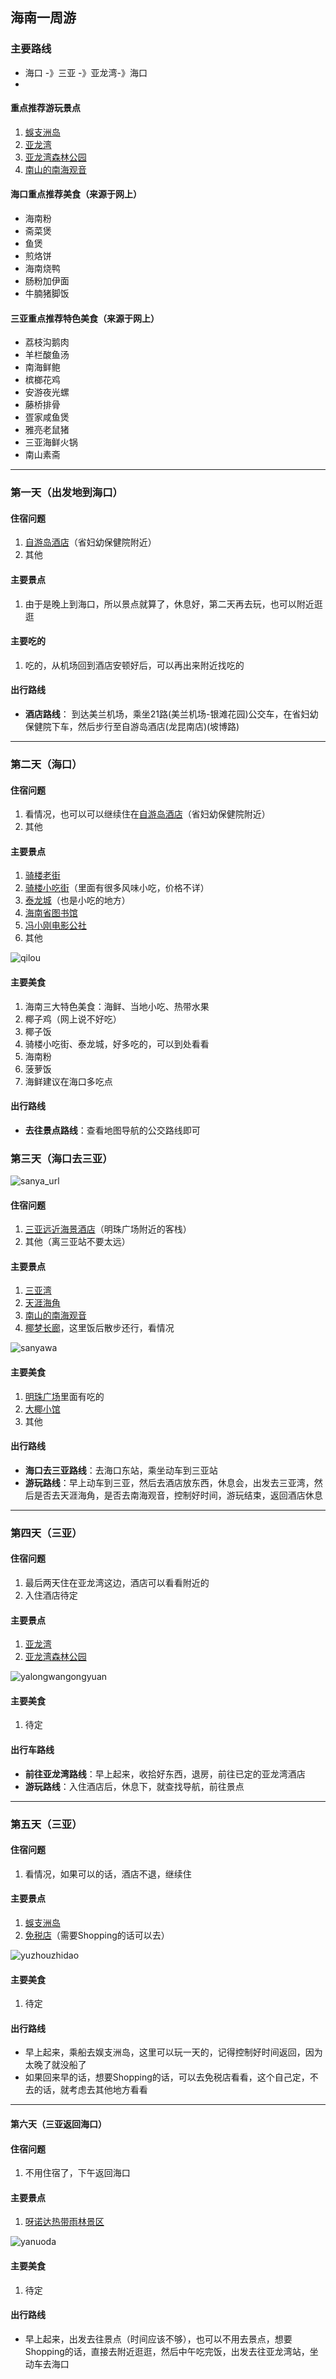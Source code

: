 ## 海南一周游

### 主要路线
- 海口 -》三亚 -》亚龙湾-》海口
- 
#### 重点推荐游玩景点
1. [蜈支洲岛](http://www.mafengwo.cn/travel-scenic-spot/mafengwo/14786.html)
2. [亚龙湾](http://www.mafengwo.cn/poi/1318.html)
3. [亚龙湾森林公园](http://www.mafengwo.cn/poi/5427323.html)
4. [南山的南海观音](http://www.mafengwo.cn/poi/78120.html)

#### 海口重点推荐美食（来源于网上）
- 海南粉
- 斋菜煲
- 鱼煲
- 煎烙饼
- 海南烧鸭
- 肠粉加伊面
- 牛腩猪脚饭

#### 三亚重点推荐特色美食（来源于网上）
- 荔枝沟鹅肉
- 羊栏酸鱼汤
- 南海鲜鲍
- 槟榔花鸡
- 安游夜光螺
- 藤桥排骨
- 疍家咸鱼煲
- 雅亮老鼠猪
- 三亚海鲜火锅
- 南山素斋


*********************************

### 第一天（出发地到海口）
#### 住宿问题
1. [自游岛酒店](http://hotel.elong.com/42202051/)（省妇幼保健院附近）
2. 其他
#### 主要景点
1. 由于是晚上到海口，所以景点就算了，休息好，第二天再去玩，也可以附近逛逛
#### 主要吃的
1. 吃的，从机场回到酒店安顿好后，可以再出来附近找吃的
#### 出行路线
- **酒店路线**： 到达美兰机场，乘坐21路(美兰机场-银滩花园)公交车，在省妇幼保健院下车，然后步行至自游岛酒店(龙昆南店)(坡博路)

********************************

### 第二天（海口）
#### 住宿问题
1. 看情况，也可以可以继续住在[自游岛酒店](http://hotel.elong.com/42202051/)（省妇幼保健院附近）
2. 其他
#### 主要景点
1. [骑楼老街](http://www.mafengwo.cn/poi/78056.html)
2. [骑楼小吃街](http://www.mafengwo.cn/poi/25200.html)（里面有很多风味小吃，价格不详）
3. [泰龙城](http://www.mafengwo.cn/poi/6675446.html)（也是小吃的地方）
4. [海南省图书馆](http://www.mafengwo.cn/poi/5979635.html)
5. [冯小刚电影公社](http://www.mafengwo.cn/poi/9376364.html)
6. 其他

![qilou](http://n1-q.mafengwo.net/s11/M00/8A/67/wKgBEFswSVuAAgiiAAiaMIZtmQE733.png?imageMogr2%2Fthumbnail%2F%21690x450r%2Fgravity%2FCenter%2Fcrop%2F%21690x450%2Fquality%2F90%7Cwatermark%2F1%2Fimage%2FaHR0cDovL2I0LXEubWFmZW5nd28ubmV0L3MxMS9NMDAvNDQvOUIvd0tnQkVGc1A1UnlBRHY3cEFBQUhaWlVQUmxROTkwLnBuZw%3D%3D%2Fgravity%2FSouthEast%2Fdx%2F10%2Fdy%2F11)
#### 主要美食
1. 海南三大特色美食：海鲜、当地小吃、热带水果
2. 椰子鸡（网上说不好吃）
3. 椰子饭
4. 骑楼小吃街、泰龙城，好多吃的，可以到处看看
5. 海南粉
6. 菠萝饭
7. 海鲜建议在海口多吃点
#### 出行路线
- **去往景点路线**：查看地图导航的公交路线即可

### 第三天（海口去三亚）

![sanya_url](https://pic4.zhimg.com/80/v2-b049027f886782350301b703d4625acf_hd.jpg)
#### 住宿问题
1. [三亚远近海景酒店](http://bnb.qunar.com/city/sanya/dt-9530/?tag=sanya#fromDate=2018-08-20&toDate=2018-08-21&q=%E4%B8%89%E4%BA%9A%E8%BF%9C%E8%BF%91%E6%B5%B7%E6%99%AF%E9%85%92%E5%BA%97&from=qunarHotel%7Csug&fromFocusList=0&filterid=7fd81391-46e9-44d4-b973-befd6158f7f5_A&showMap=0&qptype=hotelName|poi&haspoi=1&QHFP=ZSS_A6FB71F0)（明珠广场附近的客栈）
2. 其他（离三亚站不要太远）
#### 主要景点
1. [三亚湾](http://www.mafengwo.cn/photo/poi/10331.html)
2. [天涯海角](http://www.mafengwo.cn/poi/1235.html)
3. [南山的南海观音](http://www.mafengwo.cn/poi/78120.html)
4. [椰梦长廊](http://www.mafengwo.cn/poi/10230.html)，这里饭后散步还行，看情况

![sanyawa](http://n3-q.mafengwo.net/s7/M00/46/70/wKgB6lPl5hGABS37ADfSo9wdRQU43.jpeg?imageMogr2%2Fthumbnail%2F%21690x450r%2Fgravity%2FCenter%2Fcrop%2F%21690x450%2Fquality%2F90%7Cwatermark%2F1%2Fimage%2FaHR0cDovL2I0LXEubWFmZW5nd28ubmV0L3MxMS9NMDAvNDQvOUIvd0tnQkVGc1A1UnlBRHY3cEFBQUhaWlVQUmxROTkwLnBuZw%3D%3D%2Fgravity%2FSouthEast%2Fdx%2F10%2Fdy%2F11)
#### 主要美食
1. [明珠广场](http://www.mafengwo.cn/photo/poi/18724_15317414.html)里面有吃的
2. [大椰小馆](http://www.mafengwo.cn/poi/28768306.html)
3. 其他
#### 出行路线
- **海口去三亚路线**：去海口东站，乘坐动车到三亚站
- **游玩路线**：早上动车到三亚，然后去酒店放东西，休息会，出发去三亚湾，然后是否去天涯海角，是否去南海观音，控制好时间，游玩结束，返回酒店休息

***********************************

### 第四天（三亚）
#### 住宿问题
1. 最后两天住在亚龙湾这边，酒店可以看看附近的
2. 入住酒店待定
#### 主要景点
1. [亚龙湾](http://www.mafengwo.cn/poi/1318.html)
2. [亚龙湾森林公园](http://www.mafengwo.cn/poi/5427323.html)

![yalongwangongyuan](https://img1.qunarzz.com/travel/d7/1602/27/ca998b2c6f695f7.jpg_r_720x480x95_58588a04.jpg)
#### 主要美食
1. 待定
#### 出行车路线
- **前往亚龙湾路线**：早上起来，收拾好东西，退房，前往已定的亚龙湾酒店
- **游玩路线**：入住酒店后，休息下，就查找导航，前往景点

********************************

### 第五天（三亚）
#### 住宿问题
1. 看情况，如果可以的话，酒店不退，继续住
#### 主要景点
1. [蜈支洲岛](http://www.mafengwo.cn/travel-scenic-spot/mafengwo/14786.html)
2. [免税店](http://www.mafengwo.cn/poi/17414.html)（需要Shopping的话可以去）

![yuzhouzhidao](https://restapi.amap.com/v3/staticmap?key=8dd16ddcf93557335c666089e7a9ead4&markers=-1,https://css.mafengwo.net/mobile/images/mdd/guide_icon2x_1.png,:109.762168,18.313252|-1,https://css.mafengwo.net/mobile/images/mdd/guide_icon2x_2.png,:109.760316,18.313386|-1,https://css.mafengwo.net/mobile/images/mdd/guide_icon2x_3.png,:109.75972627116,18.311158680372|-1,https://css.mafengwo.net/mobile/images/mdd/guide_icon2x_4.png,:109.770807,18.30782|-1,https://css.mafengwo.net/mobile/images/mdd/guide_icon2x_5.png,:109.77225,18.314059|-1,https://css.mafengwo.net/mobile/images/mdd/guide_icon2x_6.png,:109.768398,18.314124|-1,https://css.mafengwo.net/mobile/images/mdd/guide_icon2x_7.png,:109.76568395701,18.312717524272|-1,https://css.mafengwo.net/mobile/images/mdd/guide_icon2x_8.png,:109.768204,18.310396|-1,https://css.mafengwo.net/mobile/images/mdd/guide_icon2x_9.png,:109.76416073345,18.312826028284&scale=2)
#### 主要美食
1. 待定
#### 出行路线
- 早上起来，乘船去娱支洲岛，这里可以玩一天的，记得控制好时间返回，因为太晚了就没船了
- 如果回来早的话，想要Shopping的话，可以去免税店看看，这个自己定，不去的话，就考虑去其他地方看看


********************************

#### 第六天（三亚返回海口）
#### 住宿问题
1. 不用住宿了，下午返回海口
#### 主要景点
1. [呀诺达热带雨林景区](http://www.mafengwo.cn/poi/1237.html)

![yanuoda](http://n2-q.mafengwo.net/s8/M00/FF/60/wKgBpVX_tXGAaLhsAANVsL5etoM97.jpeg?imageMogr2%2Fthumbnail%2F%21690x450r%2Fgravity%2FCenter%2Fcrop%2F%21690x450%2Fquality%2F90%7Cwatermark%2F1%2Fimage%2FaHR0cDovL2I0LXEubWFmZW5nd28ubmV0L3MxMS9NMDAvNDQvOUIvd0tnQkVGc1A1UnlBRHY3cEFBQUhaWlVQUmxROTkwLnBuZw%3D%3D%2Fgravity%2FSouthEast%2Fdx%2F10%2Fdy%2F11)
#### 主要美食
1. 待定
#### 出行路线
- 早上起来，出发去往景点（时间应该不够），也可以不用去景点，想要Shopping的话，直接去附近逛逛，然后中午吃完饭，出发去往亚龙湾站，坐动车去海口